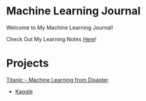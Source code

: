 # Machine Learning Journal
Welcome to My Machine Learning Journal!

Check Out My Learning Notes [Here](https://github.com/lucaslokchan/ml-journal/tree/master/Learning%20Notes)!

# Projects
[Titanic - Machine Learning from Disaster](https://github.com/lucaslokchan/ml-journal/blob/master/Projects/Titanic/Titanic_Machine_Learning_from_Disaster.ipynb)
* [Kaggle](https://www.kaggle.com/c/titanic)
